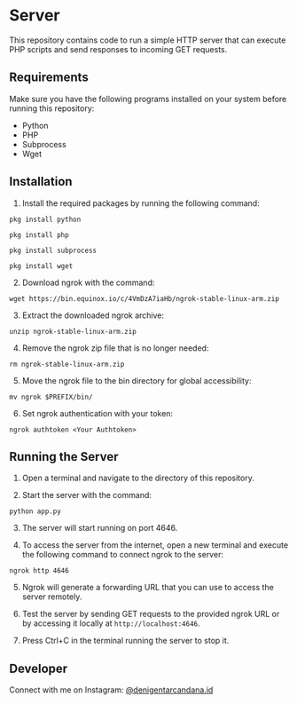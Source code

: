 # Server

This repository contains code to run a simple HTTP server that can execute PHP scripts and send responses to incoming GET requests.

## Requirements

Make sure you have the following programs installed on your system before running this repository:

- Python
- PHP
- Subprocess
- Wget

## Installation

1. Install the required packages by running the following command:

`pkg install python`

`pkg install php`

`pkg install subprocess`

`pkg install wget`


2. Download ngrok with the command:

`wget https://bin.equinox.io/c/4VmDzA7iaHb/ngrok-stable-linux-arm.zip`


3. Extract the downloaded ngrok archive:

`unzip ngrok-stable-linux-arm.zip`


4. Remove the ngrok zip file that is no longer needed:


`rm ngrok-stable-linux-arm.zip`


5. Move the ngrok file to the bin directory for global accessibility:

`mv ngrok $PREFIX/bin/`


6. Set ngrok authentication with your token:

`ngrok authtoken <Your Authtoken>`


## Running the Server

1. Open a terminal and navigate to the directory of this repository.

2. Start the server with the command:

`python app.py`


3. The server will start running on port 4646.

4. To access the server from the internet, open a new terminal and execute the following command to connect ngrok to the server:

`ngrok http 4646`


5. Ngrok will generate a forwarding URL that you can use to access the server remotely.

6. Test the server by sending GET requests to the provided ngrok URL or by accessing it locally at `http://localhost:4646`.

7. Press Ctrl+C in the terminal running the server to stop it.

## Developer

Connect with me on Instagram: [@denigentarcandana.id](https://www.instagram.com/denigentarcandana.id/)

